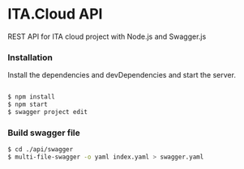 # ITA.Cloud API
 REST API for ITA cloud project with Node.js and Swagger.js
 
### Installation
Install the dependencies and devDependencies and start the server.

```sh

$ npm install
$ npm start
$ swagger project edit
```
### Build swagger file
```sh
$ cd ./api/swagger
$ multi-file-swagger -o yaml index.yaml > swagger.yaml
```

